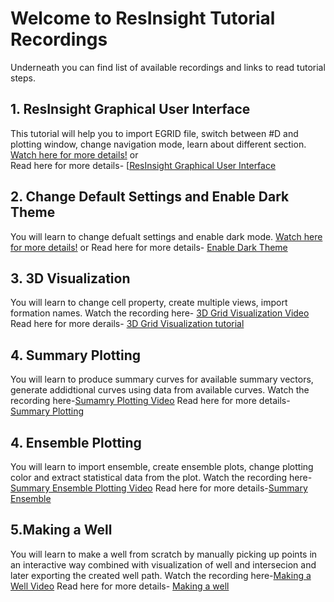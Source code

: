 # Welcome to ResInsight Tutorial Recordings
Underneath you can find list of available recordings and links to read tutorial steps.

## 1. ResInsight Graphical User Interface
This tutorial will help you to import EGRID file, switch between #D and plotting window, change navigation mode, learn about different section.
[Watch here for more details!](https://www.youtube.com/watch?v=MFfRczq1TM4)
or  
Read here for more details- [[ResInsight Graphical User Interface](graphical-user-interface/graphical-user-interface.md)

## 2. Change Default Settings and Enable Dark Theme
You will learn to change defualt settings and enable dark mode. [Watch here for more details!](https://www.youtube.com/watch?v=quc9WvUtdY8)
or
Read here for more details- [Enable Dark Theme](dark-theme/dark-theme.md)

## 3. 3D Visualization
You will learn to change cell property, create multiple views, import formation names.
Watch the recording here- [3D Grid Visualization Video](https://www.youtube.com/watch?v=ivI9ZOYqRok&t=14s)
Read here for more derails- [3D Grid Visualization tutorial](grid-visualization/grid-visualization.md)


## 4. Summary Plotting
You will learn to produce summary curves for available summary vectors, generate addidtional curves using data from available curves.
Watch the recording here-[Sumamry Plotting Video]()
Read here for more details-[Summary Plotting](summary-plot/summary-plot.md)


## 4. Ensemble Plotting
You will learn to import ensemble, create ensemble plots, change plotting color and extract statistical data from the plot.
Watch the recording here-[Summary Ensemble Plotting Video]()
Read here for more details-[Summary Ensemble](summary-ensemble/summary-ensemble.md)


## 5.Making a Well
You will learn to make a well from scratch by manually picking up points in an interactive way combined with visualization of well and intersecion and later exporting the created well path.
Watch the recording here-[Making a Well Video]()
Read here for more details- [Making a well](making-a-well/making-a-well.md)
